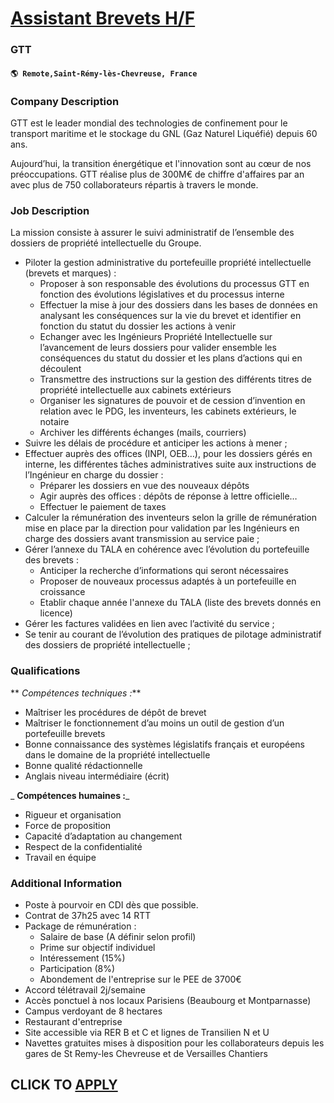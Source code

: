 # [Assistant Brevets H/F](https://www.remotewlb.com/apply/assistant-brevets-h-f)  
### GTT  
#### `🌎 Remote,Saint-Rémy-lès-Chevreuse, France`  

### **Company Description**

GTT est le leader mondial des technologies de confinement pour le transport maritime et le stockage du GNL (Gaz Naturel Liquéfié) depuis 60 ans.

Aujourd’hui, la transition énergétique et l'innovation sont au cœur de nos préoccupations. GTT réalise plus de 300M€ de chiffre d'affaires par an avec plus de 750 collaborateurs répartis à travers le monde.

###  **Job Description**

La mission consiste à assurer le suivi administratif de l’ensemble des dossiers de propriété intellectuelle du Groupe.

  * Piloter la gestion administrative du portefeuille propriété intellectuelle (brevets et marques) :
    * Proposer à son responsable des évolutions du processus GTT en fonction des évolutions législatives et du processus interne
    * Effectuer la mise à jour des dossiers dans les bases de données en analysant les conséquences sur la vie du brevet et identifier en fonction du statut du dossier les actions à venir
    * Echanger avec les Ingénieurs Propriété Intellectuelle sur l’avancement de leurs dossiers pour valider ensemble les conséquences du statut du dossier et les plans d’actions qui en découlent
    * Transmettre des instructions sur la gestion des différents titres de propriété intellectuelle aux cabinets extérieurs
    * Organiser les signatures de pouvoir et de cession d’invention en relation avec le PDG, les inventeurs, les cabinets extérieurs, le notaire
    * Archiver les différents échanges (mails, courriers)
  * Suivre les délais de procédure et anticiper les actions à mener ;
  * Effectuer auprès des offices (INPI, OEB…), pour les dossiers gérés en interne, les différentes tâches administratives suite aux instructions de l’Ingénieur en charge du dossier :
    * Préparer les dossiers en vue des nouveaux dépôts
    * Agir auprès des offices : dépôts de réponse à lettre officielle…
    * Effectuer le paiement de taxes
  * Calculer la rémunération des inventeurs selon la grille de rémunération mise en place par la direction pour validation par les Ingénieurs en charge des dossiers avant transmission au service paie ;
  * Gérer l’annexe du TALA en cohérence avec l’évolution du portefeuille des brevets :
    * Anticiper la recherche d’informations qui seront nécessaires
    * Proposer de nouveaux processus adaptés à un portefeuille en croissance
    * Etablir chaque année l'annexe du TALA (liste des brevets donnés en licence)
  * Gérer les factures validées en lien avec l’activité du service ;
  * Se tenir au courant de l’évolution des pratiques de pilotage administratif des dossiers de propriété intellectuelle ;

###  **Qualifications**

 ** _Compétences techniques :_**

  * Maîtriser les procédures de dépôt de brevet
  * Maîtriser le fonctionnement d’au moins un outil de gestion d’un portefeuille brevets
  * Bonne connaissance des systèmes législatifs français et européens dans le domaine de la propriété intellectuelle
  * Bonne qualité rédactionnelle
  * Anglais niveau intermédiaire (écrit)

 _ **Compétences humaines :**_

  * Rigueur et organisation
  * Force de proposition
  * Capacité d’adaptation au changement
  * Respect de la confidentialité
  * Travail en équipe

###  **Additional Information**

  * Poste à pourvoir en CDI dès que possible.
  * Contrat de 37h25 avec 14 RTT 
  * Package de rémunération :
    * Salaire de base (A définir selon profil)
    * Prime sur objectif individuel
    * Intéressement (15%)
    * Participation (8%)
    * Abondement de l'entreprise sur le PEE de 3700€
  * Accord télétravail 2j/semaine
  * Accès ponctuel à nos locaux Parisiens (Beaubourg et Montparnasse) 
  * Campus verdoyant de 8 hectares
  * Restaurant d'entreprise
  * Site accessible via RER B et C et lignes de Transilien N et U
  * Navettes gratuites mises à disposition pour les collaborateurs depuis les gares de St Remy-les Chevreuse et de Versailles Chantiers

  
## CLICK TO [APPLY](https://www.remotewlb.com/apply/assistant-brevets-h-f)

